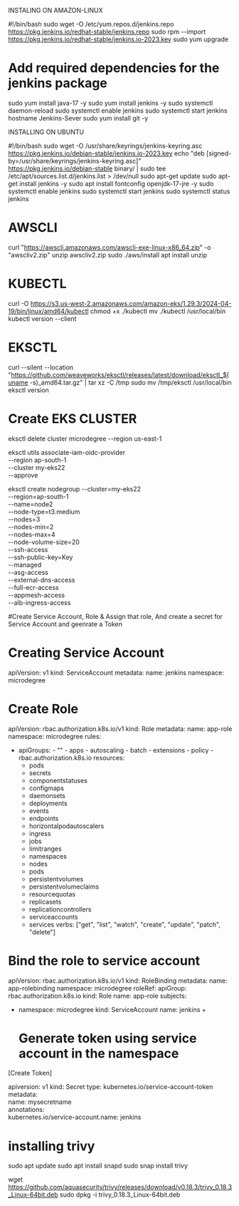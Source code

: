  INSTALING ON AMAZON-LINUX

#!/bin/bash
sudo wget -O /etc/yum.repos.d/jenkins.repo \
    https://pkg.jenkins.io/redhat-stable/jenkins.repo
sudo rpm --import https://pkg.jenkins.io/redhat-stable/jenkins.io-2023.key
sudo yum upgrade
# Add required dependencies for the jenkins package
sudo yum install java-17 -y
sudo yum install jenkins -y
sudo systemctl daemon-reload
sudo systemctl enable jenkins
sudo systemctl start jenkins
hostname Jenkins-Sever
sudo yum install git -y 



INSTALLING ON UBUNTU

#!/bin/bash
sudo wget -O /usr/share/keyrings/jenkins-keyring.asc \
  https://pkg.jenkins.io/debian-stable/jenkins.io-2023.key
echo "deb [signed-by=/usr/share/keyrings/jenkins-keyring.asc]" \
  https://pkg.jenkins.io/debian-stable binary/ | sudo tee \
  /etc/apt/sources.list.d/jenkins.list > /dev/null
sudo apt-get update
sudo apt-get install jenkins -y
sudo apt install fontconfig openjdk-17-jre -y
sudo systemctl enable jenkins
sudo systemctl start jenkins
sudo systemctl status jenkins


# AWSCLI

curl "https://awscli.amazonaws.com/awscli-exe-linux-x86_64.zip" -o "awscliv2.zip"
unzip awscliv2.zip
sudo ./aws/install
apt install unzip

# KUBECTL

curl -O https://s3.us-west-2.amazonaws.com/amazon-eks/1.29.3/2024-04-19/bin/linux/amd64/kubectl
chmod +x ./kubectl
mv ./kubectl /usr/local/bin
kubectl version --client

# EKSCTL

curl --silent --location "https://github.com/weaveworks/eksctl/releases/latest/download/eksctl_$(uname -s)_amd64.tar.gz" | tar xz -C /tmp
sudo mv /tmp/eksctl /usr/local/bin
eksctl version

# Create EKS CLUSTER

eksctl delete cluster microdegree --region us-east-1 

eksctl utils associate-iam-oidc-provider \
    --region ap-south-1 \
    --cluster my-eks22 \
    --approve

eksctl create nodegroup --cluster=my-eks22 \
                       --region=ap-south-1 \
                       --name=node2 \
                       --node-type=t3.medium \
                       --nodes=3 \
                       --nodes-min=2 \
                       --nodes-max=4 \
                       --node-volume-size=20 \
                       --ssh-access \
                       --ssh-public-key=Key \
                       --managed \
                       --asg-access \
                       --external-dns-access \
                       --full-ecr-access \
                       --appmesh-access \
                       --alb-ingress-access


#Create Service Account, Role & Assign that role, And create a secret for Service Account and geenrate a Token

# Creating Service Account

apiVersion: v1
kind: ServiceAccount
metadata:
  name: jenkins
  namespace: microdegree

#  Create Role
 
 apiVersion: rbac.authorization.k8s.io/v1
kind: Role
metadata:
  name: app-role
  namespace: microdegree
rules:
  - apiGroups:
        - ""
        - apps
        - autoscaling
        - batch
        - extensions
        - policy
        - rbac.authorization.k8s.io
    resources:
      - pods
      - secrets
      - componentstatuses
      - configmaps
      - daemonsets
      - deployments
      - events
      - endpoints
      - horizontalpodautoscalers
      - ingress
      - jobs
      - limitranges
      - namespaces
      - nodes
      - pods
      - persistentvolumes
      - persistentvolumeclaims
      - resourcequotas
      - replicasets
      - replicationcontrollers
      - serviceaccounts
      - services
    verbs: ["get", "list", "watch", "create", "update", "patch", "delete"]


# Bind the role to service account

apiVersion: rbac.authorization.k8s.io/v1
kind: RoleBinding
metadata:
  name: app-rolebinding
  namespace: microdegree 
roleRef:
  apiGroup: rbac.authorization.k8s.io
  kind: Role
  name: app-role 
subjects:
- namespace: microdegree 
  kind: ServiceAccount
  name: jenkins +


  # Generate token using service account in the namespace
[Create Token]

apiversion: v1
kind: Secret
type: kubernetes.io/service-account-token
metadata:  
  name: mysecretname  
  annotations:    
    kubernetes.io/service-account.name: jenkins


# installing trivy

sudo apt update
sudo apt install snapd
sudo snap install trivy


wget https://github.com/aquasecurity/trivy/releases/download/v0.18.3/trivy_0.18.3_Linux-64bit.deb
sudo dpkg -i trivy_0.18.3_Linux-64bit.deb


